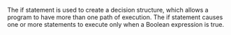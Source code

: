 The if statement is used to create a decision structure, which allows a
program to have more than one path of execution. The if statement
causes one or more statements to execute only when a Boolean
expression is true.